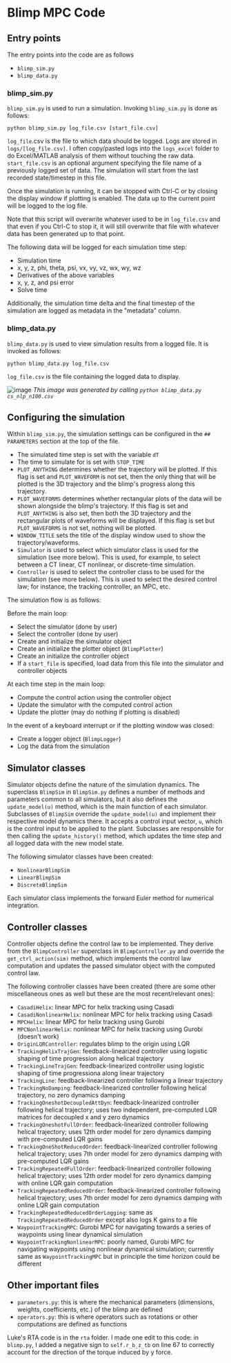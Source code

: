 # Blimp MPC Code

## Entry points

The entry points into the code are as follows
* `blimp_sim.py`
* `blimp_data.py`

### blimp_sim.py
`blimp_sim.py` is used to run a simulation. Invoking `blimp_sim.py` is done as follows:

`python blimp_sim.py log_file.csv [start_file.csv]`

`log_file`.csv is the file to which data should be logged. Logs are stored in `logs/[log_file.csv]`. I often copy/pasted logs into the `logs_excel` folder to do Excel/MATLAB analysis of them without touching the raw data.
`start_file.csv` is an optional argument specifying the file name of a previously logged set of data. The simulation will start from the last recorded state/timestep in this file.

Once the simulation is running, it can be stopped with Ctrl-C or by closing the display window if plotting is enabled. The data up to the current point will be logged to the log file.

Note that this script will overwrite whatever used to be in `log_file.csv` and that even if you Ctrl-C to stop it, it will still overwrite that file with whatever data has been generated up to that point.

The following data will be logged for each simulation time step:
* Simulation time
* x, y, z, phi, theta, psi, vx, vy, vz, wx, wy, wz
* Derivatives of the above variables
* x, y, z, and psi error
* Solve time

Additionally, the simulation time delta and the final timestep of the simulation are logged as metadata in the "metadata" column.

### blimp_data.py
`blimp_data.py` is used to view simulation results from a logged file. It is invoked as follows:

`python blimp_data.py log_file.csv`

`log_file.csv` is the file containing the logged data to display.

![image](https://github.com/MKasmalkar/blimp_mpc/assets/69477447/a5d816df-c3e4-48ea-807e-81f69c9ee0eb)
_This image was generated by calling `python blimp_data.py cs_nlp_n100.csv`_

## Configuring the simulation

Within `blimp_sim.py`, the simulation settings can be configured in the `## PARAMETERS` section at the top of the file.

* The simulated time step is set with the variable `dT`
* The time to simulate for is set with `STOP_TIME`
* `PLOT_ANYTHING` determines whether the trajectory will be plotted. If this flag is set and `PLOT_WAVEFORM` is not set, then the only thing that will be plotted is the 3D trajectory and the blimp's progress along this trajectory.
* `PLOT_WAVEFORMS` determines whether rectangular plots of the data will be shown alongside the blimp's trajectory. If this flag is set and `PLOT_ANYTHING` is also set, then both the 3D trajectory and the rectangular plots of waveforms will be displayed. If this flag is set but `PLOT_WAVEFORMS` is not set, nothing will be plotted.
* `WINDOW_TITLE` sets the title of the display window used to show the trajectory/waveforms.
* `Simulator` is used to select which simulator class is used for the simulation (see more below). This is used, for example, to select between a CT linear, CT nonlinear, or discrete-time simulation.
* `Controller` is used to select the controller class to be used for the simulation (see more below). This is used to select the desired control law; for instance, the tracking controller, an MPC, etc.

The simulation flow is as follows:

Before the main loop:
* Select the simulator (done by user)
* Select the controller (done by user)
* Create and initialize the simulator object
* Create an initialize the plotter object (`BlimpPlotter`)
* Create an initialize the controller object
* If a `start_file` is specified, load data from this file into the simulator and controller objects

At each time step in the main loop:
* Compute the control action using the controller object
* Update the simulator with the computed control action
* Update the plotter (may do nothing if plotting is disabled)

In the event of a keyboard interrupt or if the plotting window was closed:
* Create a logger object (`BlimpLogger`)
* Log the data from the simulation

## Simulator classes

Simulator objects define the nature of the simulation dynamics. The superclass `BlimpSim` in `BlimpSim.py` defines a number of methods and parameters common to all simulators, but it also defines the `update_model(u)` method, which is the main function of each simulator. Subclasses of `BlimpSim` override the `update_model(u)` and implement their respective model dynamics there. It accepts a control input vector, `u`, which is the control input to be applied to the plant. Subclasses are responsible for then calling the `update_history()` method, which updates the time step and all logged data with the new model state.

The following simulator classes have been created:
* `NonlinearBlimpSim`
* `LinearBlimpSim`
* `DiscreteBlimpSim`

Each simulator class implements the forward Euler method for numerical integration.

## Controller classes

Controller objects define the control law to be implemented. They derive from the `BlimpController` superclass in `BlimpController.py` and override the `get_ctrl_action(sim)` method, which implements the control law computation and updates the passed simulator object with the computed control law.

The following controller classes have been created (there are some other miscellaneous ones as well but these are the most recent/relevant ones):
* `CasadiHelix`: linear MPC for helix tracking using Casadi
* `CasadiNonlinearHelix`: nonlinear MPC for helix tracking using Casadi
* `MPCHelix`: linear MPC for helix tracking using Gurobi
* `MPCNonlinearHelix`: nonlinear MPC for helix tracking using Gurobi (doesn't work)
* `OriginLQRController`: regulates blimp to the origin using LQR
* `TrackingHelixTrajGen`: feedback-linearized controller using logistic shaping of time progression along helical trajectory
* `TrackingLineTrajGen`: feedback-linearized controller using logistic shaping of time progressiona along linear trajectory
* `TrackingLine`: feedback-linearized controller following a linear trajectory
* `TrackingNoDamping`: feedback-linearized controller following helical trajectory, no zero dynamics damping
* `TrackingOneshotDecoupledAttDyn`: feedback-linearized controller following helical trajectory; uses two independent, pre-computed LQR matrices for decoupled x and y zero dynamics
* `TrackingOneshotFullOrder`: feedback-linearized controller following helical trajectory; uses 12th order model for zero dynamics damping with pre-computed LQR gains
* `TrackingOneShotReducedOrder`: feedback-linearized controller following helical trajectory; uses 7th order model for zero dynamics damping with pre-computed LQR gains
* `TrackingRepeatedFullOrder`: feedback-linearized controller following helical trajectory; uses 12th order model for zero dynamics damping with online LQR gain computation
* `TrackingRepeatedReducedOrder`: feedback-linearized controller following helical trajectory; uses 7th order model for zero dynamics damping with online LQR gain computation
* `TrackingRepeatedReducedOrderLogging`: same as `TrackingRepeatedReducedOrder` except also logs K gains to a file
* `WaypointTrackingMPC`: Gurobi MPC for navigating towards a series of waypoints using linear dynamical simulation
* `WaypointTrackingNonlinearMPC`: poorly named, Gurobi MPC for navigating waypoints using nonlinear dynamical simulation; currently same as `WaypointTrackingMPC` but in principle the time horizon could be different

## Other important files

* `parameters.py`: this is where the mechanical parameters (dimensions, weights, coefficients, etc.) of the blimp are defined
* `operators.py`: this is where operators such as rotations or other computations are defined as functions

Luke's RTA code is in the `rta` folder. I made one edit to this code: in `blimp.py`, I added a negative sign to `self.r_b_z_tb` on line 67 to correctly account for the direction of the torque induced by y force.
